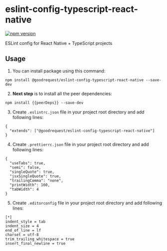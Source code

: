 # eslint-config-typescript-react-native
[![npm version](https://badge.fury.io/js/@goodrequest%2Feslint-config-typescript-react-native.svg)](https://badge.fury.io/js/@goodrequest%2Feslint-config-typescript-react-native)

ESLint config for React Native + TypeScript projects

## Usage
1. You can install package using this command:
```
npm install @goodrequest/eslint-config-typescript-react-native --save-dev
```

2. **Next step** is to install all the peer dependencies:
```
npm install {{peerDeps}} --save-dev
```

3. Create `.eslintrc.json` file in your project root directory and add following lines:
```
{
  "extends": ["@goodrequest/eslint-config-typescript-react-native"]
}
```

4. Create `.prettierrc.json` file in your project root directory and add following lines:
```
{
  "useTabs": true,
  "semi": false,
  "singleQuote": true,
  "jsxSingleQuote": true,
  "trailingComma": "none",
  "printWidth": 160,
  "tabWidth": 4
}
```

5. Create `.editorconfig` file in your project root directory and add following lines:
```
[*]
indent_style = tab
indent_size = 4
end_of_line = lf
charset = utf-8
trim_trailing_whitespace = true
insert_final_newline = true
```
